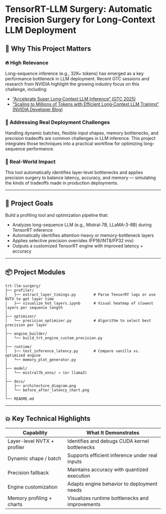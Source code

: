 # TensorRT-LLM Surgery: Automatic Precision Surgery for Long-Context LLM Deployment

## 🌟 Why This Project Matters

### 🔥 High Relevance
Long-sequence inference (e.g., 32K+ tokens) has emerged as a key performance bottleneck in LLM deployment. Recent GTC sessions and research from NVIDIA highlight the growing industry focus on this challenge, including:
- [“Accelerate Super Long‑Context LLM Inference” (GTC 2025)](https://www.nvidia.com/en-us/on-demand/session/gtc25-s72568/)
- [“Scaling to Millions of Tokens with Efficient Long‑Context LLM Training” (NVIDIA Developer Blog)](https://developer.nvidia.com/blog/scaling-to-millions-of-tokens-with-efficient-long-context-llm-training/)

### 🧠 Addressing Real Deployment Challenges
Handling dynamic batches, flexible input shapes, memory bottlenecks, and precision tradeoffs are common challenges in LLM inference. This project integrates those techniques into a practical workflow for optimizing long-sequence performance.

### 🎯 Real-World Impact
This tool automatically identifies layer-level bottlenecks and applies precision surgery to balance latency, accuracy, and memory — simulating the kinds of tradeoffs made in production deployments.

---

## 🧠 Project Goals

Build a profiling tool and optimization pipeline that:

- Analyzes long-sequence LLM (e.g., Mistral-7B, LLaMA-3-8B) during TensorRT inference
- Automatically identifies attention-heavy or memory-bottleneck layers
- Applies selective precision overrides (FP16/INT8/FP32 mix)
- Outputs a customized TensorRT engine with improved latency + accuracy

---

## 📦 Project Modules

```
trt-llm-surgery/
├── profiler/
│   ├── extract_layer_timings.py        # Parse TensorRT logs or use NVTX to get layer time
│   ├── visualize_hot_layers.ipynb      # Visual heatmap of slowest layers per sequence length
│
├── optimizer/
│   └── precision_optimizer.py          # Algorithm to select best precision per layer
│
├── engine_builder/
│   └── build_trt_engine_custom_precision.py
│
├── runtime/
│   ├── test_inference_latency.py       # Compare vanilla vs. optimized engine
│   └── memory_plot_generator.py
│
├── model/
│   └── mistral7b_onnx/ → (or llama3)
│
├── docs/
│   ├── architecture_diagram.png
│   └── before_after_latency_chart.png
│
└── README.md
```

---

## 💥 Key Technical Highlights

| Capability                   | What It Demonstrates                            |
|------------------------------|-------------------------------------------------|
| Layer-level NVTX + profiler  | Identifies and debugs CUDA kernel bottlenecks   |
| Dynamic shape / batch        | Supports efficient inference under real inputs  |
| Precision fallback           | Maintains accuracy with quantized execution     |
| Engine customization         | Adapts engine behavior to deployment needs      |
| Memory profiling + charts    | Visualizes runtime bottlenecks and improvements |

